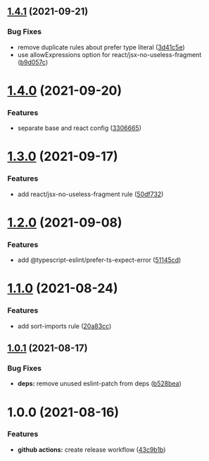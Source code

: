 ## [1.4.1](https://github.com/jubilee-works/eslint-config-timetree/compare/v1.4.0...v1.4.1) (2021-09-21)


### Bug Fixes

* remove duplicate rules about prefer type literal ([3d41c5e](https://github.com/jubilee-works/eslint-config-timetree/commit/3d41c5ea21fc020d42a216891e1122afa368b9f4))
* use allowExpressions option for react/jsx-no-useless-fragment ([b9d057c](https://github.com/jubilee-works/eslint-config-timetree/commit/b9d057c9277400995158fbcb0cb3be06c8d512f8))

# [1.4.0](https://github.com/jubilee-works/eslint-config-timetree/compare/v1.3.0...v1.4.0) (2021-09-20)


### Features

* separate base and react config ([3306665](https://github.com/jubilee-works/eslint-config-timetree/commit/3306665ce496c49c033be731e30361597af69d49))

# [1.3.0](https://github.com/jubilee-works/eslint-config-timetree/compare/v1.2.0...v1.3.0) (2021-09-17)


### Features

* add react/jsx-no-useless-fragment rule ([50df732](https://github.com/jubilee-works/eslint-config-timetree/commit/50df732f01316c79d944ca791e3031b01fef8831))

# [1.2.0](https://github.com/jubilee-works/eslint-config-timetree/compare/v1.1.0...v1.2.0) (2021-09-08)


### Features

* add @typescript-eslint/prefer-ts-expect-error ([51145cd](https://github.com/jubilee-works/eslint-config-timetree/commit/51145cd8a38b574720a41597bc822b4745dc2096))

# [1.1.0](https://github.com/jubilee-works/eslint-config-timetree/compare/v1.0.1...v1.1.0) (2021-08-24)


### Features

* add sort-imports rule ([20a83cc](https://github.com/jubilee-works/eslint-config-timetree/commit/20a83ccf18f67e46d36758384ff3a1628dc9d4cc))

## [1.0.1](https://github.com/jubilee-works/eslint-config-timetree/compare/v1.0.0...v1.0.1) (2021-08-17)


### Bug Fixes

* **deps:** remove unused eslint-patch from deps ([b528bea](https://github.com/jubilee-works/eslint-config-timetree/commit/b528bea6629e8b647a4ac7ce81d9ce5385088850))

# 1.0.0 (2021-08-16)


### Features

* **github actions:** create release workflow ([43c9b1b](https://github.com/jubilee-works/eslint-config-timetree/commit/43c9b1ba465165eaa97ad06289a3a99e69bc1095))
